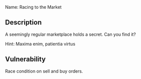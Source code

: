 Name: Racing to the Market

Description
----------------

A seemingly regular marketplace holds a secret. Can you find it?

Hint: Maxima enim, patientia virtus

Vulnerability
----------------
Race condition on sell and buy orders.
